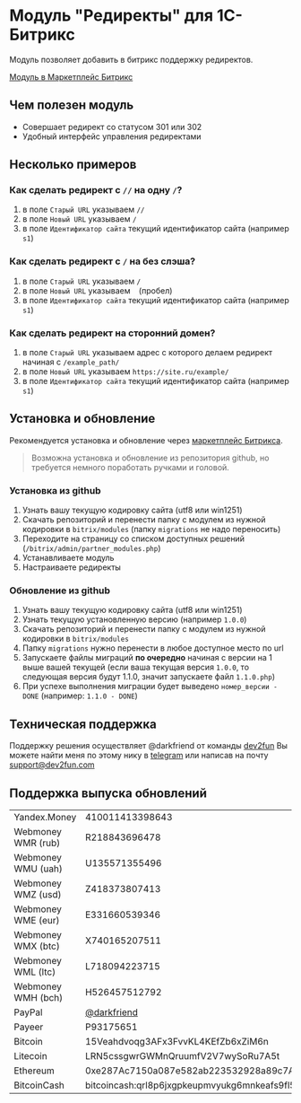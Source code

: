 Модуль "Редиректы" для 1С-Битрикс
====

Модуль позволяет добавить в битрикс поддержку редиректов.

[Модуль в Маркетплейс Битрикс](http://marketplace.1c-bitrix.ru/solutions/dev2fun.redirects/#tab-install-link)

## Чем полезен модуль

* Совершает редирект со статусом 301 или 302
* Удобный интерфейс управления редиректами

## Несколько примеров

### Как сделать редирект с `//` на одну `/`?

1. в поле `Старый URL` указываем `//`
2. в поле `Новый URL` указываем `/`
3. в поле `Идентификатор сайта` текущий идентификатор сайта (например `s1`)

### Как сделать редирект с `/` на без слэша?

1. в поле `Старый URL` указываем `/`
2. в поле `Новый URL` указываем ` ` (пробел)
3. в поле `Идентификатор сайта` текущий идентификатор сайта (например `s1`)

### Как сделать редирект на сторонний домен?

1. в поле `Старый URL` указываем адрес с которого делаем редирект начиная с `/example_path/`
2. в поле `Новый URL` указываем `https://site.ru/example/`
3. в поле `Идентификатор сайта` текущий идентификатор сайта (например `s1`)

## Установка и обновление

Рекомендуется установка и обновление через [маркетплейс Битрикса](http://marketplace.1c-bitrix.ru/solutions/dev2fun.redirects/#tab-install-link).

> Возможна установка и обновление из репозитория github, но требуется немного поработать ручками и головой.

### Установка из github

1. Узнать вашу текущую кодировку сайта (utf8 или win1251)
2. Скачать репозиторий и перенести папку с модулем из нужной кодировки в `bitrix/modules` (папку `migrations` не надо переносить)
3. Переходите на страницу со списком доступных решений (`/bitrix/admin/partner_modules.php`)
4. Устанавливаете модуль
5. Настраиваете редиректы

### Обновление из github

1. Узнать вашу текущую кодировку сайта (utf8 или win1251)
2. Узнать текущую установленную версию (например `1.0.0`)
3. Скачать репозиторий и перенести папку с модулем из нужной кодировки в `bitrix/modules` 
4. Папку `migrations` нужно перенести в любое доступное место по url
5. Запускаете файлы миграций **по очередно** начиная с версии на 1 выше вашей текущей (если ваша текущая версия `1.0.0`, то следующая версия будут 1.1.0, значит запускаете файл `1.1.0.php`)
6. При успехе выполнения миграции будет выведено `номер_версии - DONE` (например: `1.1.0 - DONE`)


## Техническая поддержка

Поддержку решения осуществляет @darkfriend от команды [dev2fun](http://dev2fun.com)
Вы можете найти меня по этому нику в [telegram](https://t.me/darkfriend) или написав на почту support@dev2fun.com

## Поддержка выпуска обновлений

|   |  |
| ------------- | ------------- |
| Yandex.Money  | 410011413398643  |
| Webmoney WMR (rub)  | R218843696478  |
| Webmoney WMU (uah)  | U135571355496  |
| Webmoney WMZ (usd)  | Z418373807413  |
| Webmoney WME (eur)  | E331660539346  |
| Webmoney WMX (btc)  | X740165207511  |
| Webmoney WML (ltc)  | L718094223715  |
| Webmoney WMH (bch)  | H526457512792  |
| PayPal  | [@darkfriend](https://www.paypal.me/darkfriend)  |
| Payeer  | P93175651  |
| Bitcoin  | 15Veahdvoqg3AFx3FvvKL4KEfZb6xZiM6n  |
| Litecoin  | LRN5cssgwrGWMnQruumfV2V7wySoRu7A5t  |
| Ethereum  | 0xe287Ac7150a087e582ab223532928a89c7A7E7B2  |
| BitcoinCash  | bitcoincash:qrl8p6jxgpkeupmvyukg6mnkeafs9fl5dszft9fw9w  |